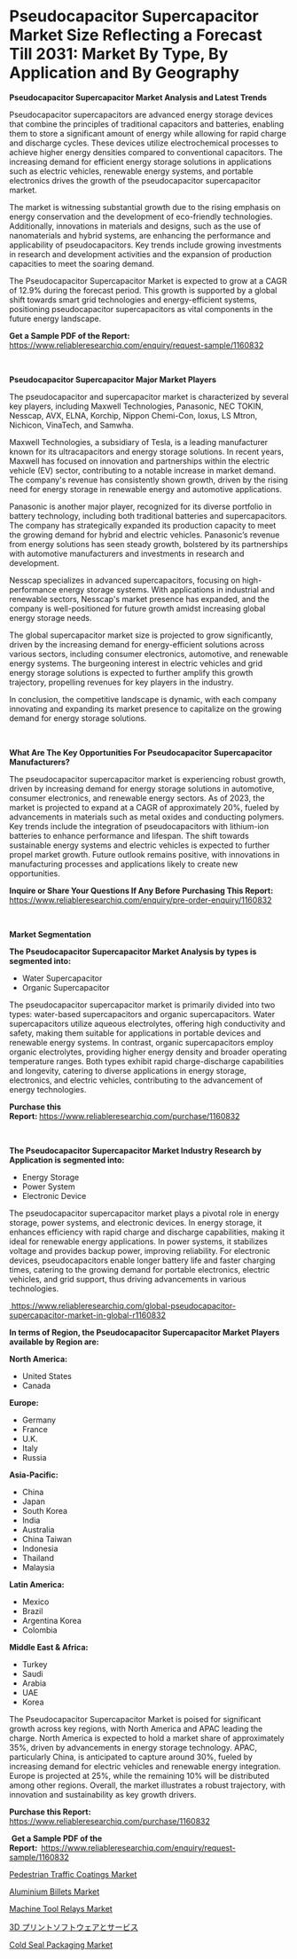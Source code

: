 <p><h1>Pseudocapacitor Supercapacitor Market Size Reflecting a Forecast Till 2031: Market By Type, By Application and By Geography</h1></p><p><strong>Pseudocapacitor Supercapacitor Market Analysis and Latest Trends</strong></p>
<p><p>Pseudocapacitor supercapacitors are advanced energy storage devices that combine the principles of traditional capacitors and batteries, enabling them to store a significant amount of energy while allowing for rapid charge and discharge cycles. These devices utilize electrochemical processes to achieve higher energy densities compared to conventional capacitors. The increasing demand for efficient energy storage solutions in applications such as electric vehicles, renewable energy systems, and portable electronics drives the growth of the pseudocapacitor supercapacitor market.</p><p>The market is witnessing substantial growth due to the rising emphasis on energy conservation and the development of eco-friendly technologies. Additionally, innovations in materials and designs, such as the use of nanomaterials and hybrid systems, are enhancing the performance and applicability of pseudocapacitors. Key trends include growing investments in research and development activities and the expansion of production capacities to meet the soaring demand.</p><p>The Pseudocapacitor Supercapacitor Market is expected to grow at a CAGR of 12.9% during the forecast period. This growth is supported by a global shift towards smart grid technologies and energy-efficient systems, positioning pseudocapacitor supercapacitors as vital components in the future energy landscape.</p></p>
<p><strong>Get a Sample PDF of the Report:&nbsp;</strong> <a href="https://www.reliableresearchiq.com/enquiry/request-sample/1160832">https://www.reliableresearchiq.com/enquiry/request-sample/1160832</a></p>
<p>&nbsp;</p>
<p><strong>Pseudocapacitor Supercapacitor Major Market Players</strong></p>
<p><p>The pseudocapacitor and supercapacitor market is characterized by several key players, including Maxwell Technologies, Panasonic, NEC TOKIN, Nesscap, AVX, ELNA, Korchip, Nippon Chemi-Con, Ioxus, LS Mtron, Nichicon, VinaTech, and Samwha. </p><p>Maxwell Technologies, a subsidiary of Tesla, is a leading manufacturer known for its ultracapacitors and energy storage solutions. In recent years, Maxwell has focused on innovation and partnerships within the electric vehicle (EV) sector, contributing to a notable increase in market demand. The company's revenue has consistently shown growth, driven by the rising need for energy storage in renewable energy and automotive applications.</p><p>Panasonic is another major player, recognized for its diverse portfolio in battery technology, including both traditional batteries and supercapacitors. The company has strategically expanded its production capacity to meet the growing demand for hybrid and electric vehicles. Panasonic’s revenue from energy solutions has seen steady growth, bolstered by its partnerships with automotive manufacturers and investments in research and development.</p><p>Nesscap specializes in advanced supercapacitors, focusing on high-performance energy storage systems. With applications in industrial and renewable sectors, Nesscap's market presence has expanded, and the company is well-positioned for future growth amidst increasing global energy storage needs.</p><p>The global supercapacitor market size is projected to grow significantly, driven by the increasing demand for energy-efficient solutions across various sectors, including consumer electronics, automotive, and renewable energy systems. The burgeoning interest in electric vehicles and grid energy storage solutions is expected to further amplify this growth trajectory, propelling revenues for key players in the industry. </p><p>In conclusion, the competitive landscape is dynamic, with each company innovating and expanding its market presence to capitalize on the growing demand for energy storage solutions.</p></p>
<p>&nbsp;</p>
<p><strong>What Are The Key Opportunities For Pseudocapacitor Supercapacitor Manufacturers?</strong></p>
<p><p>The pseudocapacitor supercapacitor market is experiencing robust growth, driven by increasing demand for energy storage solutions in automotive, consumer electronics, and renewable energy sectors. As of 2023, the market is projected to expand at a CAGR of approximately 20%, fueled by advancements in materials such as metal oxides and conducting polymers. Key trends include the integration of pseudocapacitors with lithium-ion batteries to enhance performance and lifespan. The shift towards sustainable energy systems and electric vehicles is expected to further propel market growth. Future outlook remains positive, with innovations in manufacturing processes and applications likely to create new opportunities.</p></p>
<p><strong>Inquire or Share Your Questions If Any Before Purchasing This Report:</strong> <a href="https://www.reliableresearchiq.com/enquiry/pre-order-enquiry/1160832">https://www.reliableresearchiq.com/enquiry/pre-order-enquiry/1160832</a></p>
<p>&nbsp;</p>
<p><strong>Market Segmentation</strong></p>
<p><strong>The Pseudocapacitor Supercapacitor Market Analysis by types is segmented into:</strong></p>
<p><ul><li>Water Supercapacitor</li><li>Organic Supercapacitor</li></ul></p>
<p><p>The pseudocapacitor supercapacitor market is primarily divided into two types: water-based supercapacitors and organic supercapacitors. Water supercapacitors utilize aqueous electrolytes, offering high conductivity and safety, making them suitable for applications in portable devices and renewable energy systems. In contrast, organic supercapacitors employ organic electrolytes, providing higher energy density and broader operating temperature ranges. Both types exhibit rapid charge-discharge capabilities and longevity, catering to diverse applications in energy storage, electronics, and electric vehicles, contributing to the advancement of energy technologies.</p></p>
<p><strong>Purchase this Report:&nbsp;</strong><a href="https://www.reliableresearchiq.com/purchase/1160832">https://www.reliableresearchiq.com/purchase/1160832</a></p>
<p>&nbsp;</p>
<p><strong>The Pseudocapacitor Supercapacitor Market Industry Research by Application is segmented into:</strong></p>
<p><ul><li>Energy Storage</li><li>Power System</li><li>Electronic Device</li></ul></p>
<p><p>The pseudocapacitor supercapacitor market plays a pivotal role in energy storage, power systems, and electronic devices. In energy storage, it enhances efficiency with rapid charge and discharge capabilities, making it ideal for renewable energy applications. In power systems, it stabilizes voltage and provides backup power, improving reliability. For electronic devices, pseudocapacitors enable longer battery life and faster charging times, catering to the growing demand for portable electronics, electric vehicles, and grid support, thus driving advancements in various technologies.</p></p>
<p><a href="https://www.reliableresearchiq.com/global-pseudocapacitor-supercapacitor-market-in-global-r1160832">&nbsp;https://www.reliableresearchiq.com/global-pseudocapacitor-supercapacitor-market-in-global-r1160832</a></p>
<p><strong>In terms of Region, the Pseudocapacitor Supercapacitor Market Players available by Region are:</strong></p>
<p>
    <p> <strong> North America: </strong>
        <ul>
            <li>United States</li>
            <li>Canada</li>
        </ul>
        </p> 
    <p> <strong> Europe: </strong>
        <ul>
            <li>Germany</li>
            <li>France</li>
            <li>U.K.</li>
            <li>Italy</li>
            <li>Russia</li>
        </ul>
        </p> 
    <p> <strong> Asia-Pacific: </strong>
        <ul>
            <li>China</li>
            <li>Japan</li>
            <li>South Korea</li>
            <li>India</li>
            <li>Australia</li>
            <li>China Taiwan</li>
            <li>Indonesia</li>
            <li>Thailand</li>
            <li>Malaysia</li>
        </ul>
        </p> 
    <p> <strong> Latin America: </strong>
        <ul>
            <li>Mexico</li>
            <li>Brazil</li>
            <li>Argentina Korea</li>
            <li>Colombia</li>
        </ul>
        </p> 
    <p> <strong> Middle East & Africa: </strong>
        <ul>
            <li>Turkey</li>
            <li>Saudi</li>
            <li>Arabia</li>
            <li>UAE</li>
            <li>Korea</li>
        </ul>
    </p>
    </p>
<p><p>The Pseudocapacitor Supercapacitor Market is poised for significant growth across key regions, with North America and APAC leading the charge. North America is expected to hold a market share of approximately 35%, driven by advancements in energy storage technology. APAC, particularly China, is anticipated to capture around 30%, fueled by increasing demand for electric vehicles and renewable energy integration. Europe is projected at 25%, while the remaining 10% will be distributed among other regions. Overall, the market illustrates a robust trajectory, with innovation and sustainability as key growth drivers.</p></p>
<p><strong>Purchase this Report: </strong><a href="https://www.reliableresearchiq.com/purchase/1160832">https://www.reliableresearchiq.com/purchase/1160832</a></p>
<p>&nbsp;<strong>Get a Sample PDF of the Report:&nbsp;&nbsp;</strong><a href="https://www.reliableresearchiq.com/enquiry/request-sample/1160832">https://www.reliableresearchiq.com/enquiry/request-sample/1160832</a></p>
<p><strong></strong></p>
<p><p><a href="https://www.linkedin.com/pulse/what-growth-drivers-pedestrian-traffic-coatings-market-comprehensive-zgtbf?trackingId=uZenE1MaSE6mD6DOCvpD6Q%3D%3D">Pedestrian Traffic Coatings Market</a></p><p><a href="https://issuu.com/reportprime-2/docs/aluminium-billets-market-size-2030._c5c00d4d3690b9">Aluminium Billets Market</a></p><p><a href="https://www.linkedin.com/pulse/machine-tool-relays-market-industry-trends-forecast-period-from-fefye?trackingId=Z4pRC8a3Q%2FyoJ%2BmWlc7vxA%3D%3D">Machine Tool Relays Market</a></p><p><a href="https://medium.com/@solomonbode85/3d-printing-software-and-services-market-%E3%81%AF-%E3%82%B3%E3%82%B9%E3%83%88%E7%AE%A1%E7%90%86%E3%81%A8%E5%8A%B9%E7%8E%87%E5%90%91%E4%B8%8A%E3%82%92%E5%84%AA%E5%85%88%E3%81%97%E3%81%BE%E3%81%99-%E3%81%95%E3%82%89%E3%81%AB-%E5%A0%B1%E5%91%8A%E6%9B%B8%E3%81%AF%E5%B8%82%E5%A0%B4%E3%81%AE%E9%9C%80%E8%A6%81%E9%9D%A2%E3%81%A8%E4%BE%9B%E7%B5%A6%E9%9D%A2%E3%81%AE%E4%B8%A1%E6%96%B9%E3%82%92%E3%82%AB%E3%83%90%E3%83%BC%E3%81%97%E3%81%A6%E3%81%84%E3%81%BE%E3%81%99-3d-34522aab0d71">3D プリントソフトウェアとサービス</a></p><p><a href="https://issuu.com/reportprime-2/docs/cold-seal-packaging-market-size-203_744d8d1f27d927">Cold Seal Packaging Market</a></p></p>
